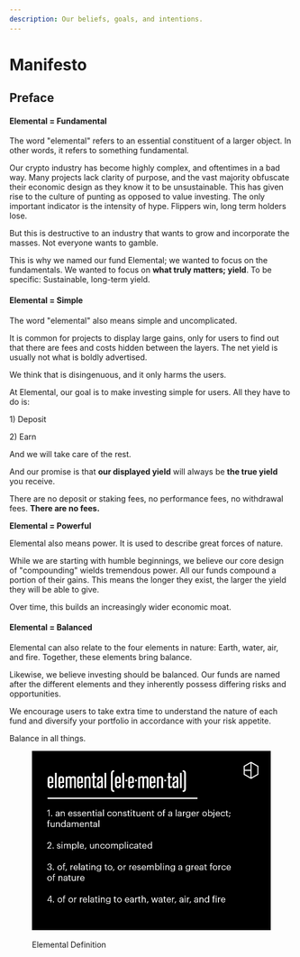 ```yaml
---
description: Our beliefs, goals, and intentions.
---
```


# Manifesto

## Preface

#### Elemental = Fundamental

The word "elemental" refers to an essential constituent of a larger object. In other words, it refers to something fundamental.

Our crypto industry has become highly complex, and oftentimes in a bad way. Many projects lack clarity of purpose, and the vast majority obfuscate their economic design as they know it to be unsustainable. This has given rise to the culture of punting as opposed to value investing. The only important indicator is the intensity of hype. Flippers win, long term holders lose.

But this is destructive to an industry that wants to grow and incorporate the masses. Not everyone wants to gamble.

This is why we named our fund Elemental; we wanted to focus on the fundamentals. We wanted to focus on **what truly matters; yield**. To be specific: Sustainable, long-term yield.

#### Elemental = Simple

The word "elemental" also means simple and uncomplicated.

It is common for projects to display large gains, only for users to find out that there are fees and costs hidden between the layers. The net yield is usually not what is boldly advertised.

We think that is disingenuous, and it only harms the users.

At Elemental, our goal is to make investing simple for users. All they have to do is:

1\) Deposit

2\) Earn

And we will take care of the rest.&#x20;

And our promise is that **our displayed yield** will always be **the true yield** you receive.

There are no deposit or staking fees, no performance fees, no withdrawal fees. **There are no fees.**

**Elemental = Powerful**

Elemental also means power. It is used to describe great forces of nature.

While we are starting with humble beginnings, we believe our core design of "compounding" wields tremendous power. All our funds compound a portion of their gains. This means the longer they exist, the larger the yield they will be able to give.

Over time, this builds an increasingly wider economic moat.

#### Elemental = Balanced

Elemental can also relate to the four elements in nature: Earth, water, air, and fire. Together, these elements bring balance.

Likewise, we believe investing should be balanced. Our funds are named after the different elements and they inherently possess differing risks and opportunities.

We encourage users to take extra time to understand the nature of each fund and diversify your portfolio in accordance with your risk appetite.

Balance in all things.

<figure><img src="../../.gitbook/assets/elemental_definition.png" alt=""><figcaption><p>Elemental Definition</p></figcaption></figure>

